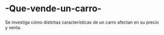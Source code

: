 # -Que-vende-un-carro-
Se investiga cómo distintas características de un carro afectan en su precio y venta.

